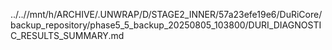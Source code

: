 ../..//mnt/h/ARCHIVE/.UNWRAP/D/STAGE2_INNER/57a23efe19e6/DuRiCore/backup_repository/phase5_5_backup_20250805_103800/DURI_DIAGNOSTIC_RESULTS_SUMMARY.md